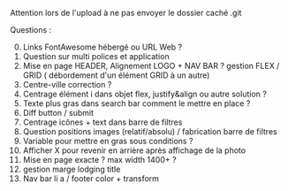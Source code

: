 Attention lors de l'upload à ne pas envoyer le dossier caché .git

Questions :

0. Links FontAwesome hébergé ou URL Web ?
1. Question sur multi polices et application
2. Mise en page HEADER, Alignement LOGO + NAV BAR ? gestion FLEX / GRID ( débordement d'un élément GRID à un autre)
3. Centre-ville correction ?
4. Centrage élément i dans objet flex, justify&align ou autre solution ?
5. Texte plus gras dans search bar comment le mettre en place ?
6. Diff button / submit
7. Centrage icônes + text dans barre de filtres
8. Question positions images (relatif/absolu) / fabrication barre de filtres
9. Variable pour mettre en gras sous conditions ?
10. Afficher X pour revenir en arrière après affichage de la photo
11. Mise en page exacte ? max width 1400+ ?
12. gestion marge lodging title
13. Nav bar li a / footer color + transform
